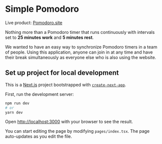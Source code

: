 # Simple Pomodoro

Live product: [Pomodoro.site](https://pomodoro.site)

Nothing more than a Pomodoro timer that runs continuously with intervals set to **25 minutes work** and **5 minutes rest**. 

We wanted to have an easy way to synchronize Pomodoro timers in a team of people. Using this application, anyone can join in at any time and have their break simultaneously as everyone else who is also using the website. 



## Set up project for local development

This is a [Next.js](https://nextjs.org/) project bootstrapped with [`create-next-app`](https://github.com/vercel/next.js/tree/canary/packages/create-next-app).

First, run the development server:

```bash
npm run dev
# or
yarn dev
```

Open [http://localhost:3000](http://localhost:3000) with your browser to see the result.

You can start editing the page by modifying `pages/index.tsx`. The page auto-updates as you edit the file.
